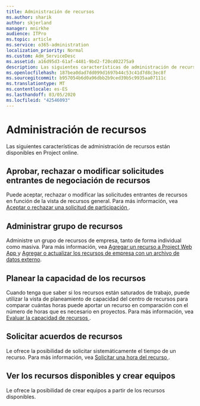 ```yaml
---
title: Administración de recursos
ms.author: sharik
author: skjerland
manager: mnirkhe
audience: ITPro
ms.topic: article
ms.service: o365-administration
localization_priority: Normal
ms.custom: Adm_ServiceDesc
ms.assetid: a16d95d3-61af-4481-9bd2-f20cd02275a9
description: Las siguientes características de administración de recursos están disponibles en Project online.
ms.openlocfilehash: 187bea0dad7dd099d1697b44c53c41d7d8c3ec8f
ms.sourcegitcommit: b957054b6d0a96dbb2b9ced39b5c9935aa07111c
ms.translationtype: MT
ms.contentlocale: es-ES
ms.lasthandoff: 03/05/2020
ms.locfileid: "42546093"
---
```

# <a name="resource-management"></a>Administración de recursos

Las siguientes características de administración de recursos están disponibles en Project online.
  
## <a name="approverejectmodify-incoming-resource-engagement-requests"></a>Aprobar, rechazar o modificar solicitudes entrantes de negociación de recursos

Puede aceptar, rechazar o modificar las solicitudes entrantes de recursos en función de la vista de recursos general. Para más información, vea [Aceptar o rechazar una solicitud de participación ](https://go.microsoft.com/fwlink/?LinkID=823659&amp;clcid=0x409).
  
## <a name="manage-resource-pool"></a>Administrar grupo de recursos

Administre un grupo de recursos de empresa, tanto de forma individual como masiva. Para más información, vea [Agregar un recurso a Project Web App ](https://go.microsoft.com/fwlink/?LinkID=823660&amp;clcid=0x409) y [Agregar o actualizar los recursos de empresa con un archivo de datos externo](https://go.microsoft.com/fwlink/?LinkID=823661&amp;clcid=0x409).
  
## <a name="plan-resource-capacity"></a>Planear la capacidad de los recursos

Cuando tenga que saber si los recursos están saturados de trabajo, puede utilizar la vista de planeamiento de capacidad del centro de recursos para comparar cuántas horas puede aportar un recurso en comparación con el número de horas que es necesario en proyectos. Para más información, vea [Evaluar la capacidad de recursos ](https://go.microsoft.com/fwlink/?LinkID=823662&amp;clcid=0x409).
  
## <a name="request-resource-agreements"></a>Solicitar acuerdos de recursos

Le ofrece la posibilidad de solicitar sistemáticamente el tiempo de un recurso. Para más información, vea [Solicitar una hora del recurso ](https://go.microsoft.com/fwlink/?LinkID=823663&amp;clcid=0x409).
  
## <a name="view-available-resources-and-build-teams"></a>Ver los recursos disponibles y crear equipos

Le ofrece la posibilidad de crear equipos a partir de los recursos disponibles.
  